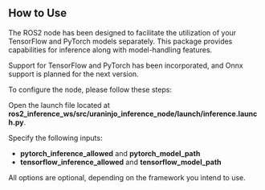 ## How to Use 

The ROS2 node has been designed to facilitate the utilization of your TensorFlow and PyTorch models separately. This package provides capabilities for inference along with model-handling features.

Support for TensorFlow and PyTorch has been incorporated, and Onnx support is planned for the next version.

To configure the node, please follow these steps:

Open the launch file located at **ros2_inference_ws/src/uraninjo_inference_node/launch/inference.launch.py**.

Specify the following inputs:

- **pytorch_inference_allowed** and **pytorch_model_path**
- **tensorflow_inference_allowed** and **tensorflow_model_path**

All options are optional, depending on the framework you intend to use.